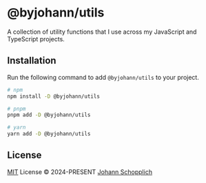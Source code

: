 # @byjohann/utils

A collection of utility functions that I use across my JavaScript and TypeScript projects.

## Installation

Run the following command to add `@byjohann/utils` to your project.

```bash
# npm
npm install -D @byjohann/utils

# pnpm
pnpm add -D @byjohann/utils

# yarn
yarn add -D @byjohann/utils
```

## License

[MIT](./LICENSE) License © 2024-PRESENT [Johann Schopplich](https://github.com/johannschopplich)
